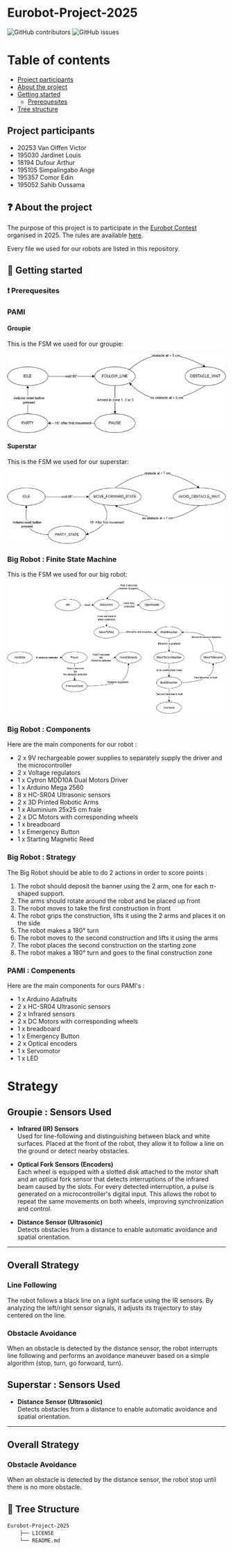 # Eurobot-Project-2025


![GitHub contributors](https://img.shields.io/github/contributors/VictorVanO/Eurobot-Project-2025?color=blue)
![GitHub issues](https://img.shields.io/github/issues/VictorVanO/Eurobot-Project-2025?color=orange)

# Table of contents

* [Project participants](#project-participants)
* [About the project](#question-about-the-project)
* [Getting started](#rocket-getting-started)
    * [Prerequesites](#exclamation-prerequesites)
* [Tree structure](#deciduoustree-tree-structure)

## Project participants
- 20253 Van Olffen Victor
- 195030 Jardinet Louis
- 18194 Dufour Arthur
- 195105 Simpalingabo Ange
- 195357 Comor Edin
- 195052 Sahib Oussama

## :question: About the project
The purpose of this project is to participate in the [Eurobot Contest][eurobot] organised in 2025. The rules are available [here][eurobot-rules].

Every file we used for our robots are listed in this repository.

## :rocket: Getting started

### :exclamation: Prerequesites

### PAMI

#### Groupie

This is the FSM we used for our groupie:

![Finite-State Machine of the PAMI groupie.](/images/FSM-PAMI-Groupie.png)

#### Superstar

This is the FSM we used for our superstar:

![Finite-State Machine of the PAMI superstar.](/images/FSM-PAMI-Superstar.png)

### Big Robot : Finite State Machine

This is the FSM we used for our big robot:

![Finite-State Machine of the big robot.](/images/FSM-Big-Robot.png)

### Big Robot : Components
Here are the main components for our robot : 
- 2 x 9V rechargeable power supplies to separately supply the driver and the microcontroller
- 2 x Voltage regulators
- 1 x Cytron MDD10A Dual Motors Driver
- 1 x Arduino Mega 2560
- 8 x HC-SR04 Ultrasonic sensors
- 2 x 3D Printed Robotic Arms
- 1 x Aluminium 25x25 cm frale
- 2 x DC Motors with corresponding wheels
- 1 x breadboard
- 1 x Emergency Button
- 1 x Starting Magnetic Reed
   
### Big Robot : Strategy
The Big Robot should be able to do 2 actions in order to score points : 
1. The robot should deposit the banner using the 2 arm, one for each π-shaped support.
2. The arms should rotate around the robot and be placed up front
3. The robot moves to take the first construction in front
4. The robot grips the construction, lifts it using the 2 arms and places it on the side
5. The robot makes a 180° turn
6. The robot moves to the second construction and lifts it using the arms
7. The robot places the second construction on the starting zone
8. The robot makes a 180° turn and goes to the final construction zone

### PAMI : Compenents
Here are the main components for ours PAMI's : 
- 1 x Arduino Adafruits
- 2 x HC-SR04 Ultrasonic sensors
- 2 x Infrared sensors
- 2 x DC Motors with corresponding wheels
- 1 x breadboard
- 1 x Emergency Button
- 2 x Optical encoders
- 1 x Servomotor
- 1 x LED

# Strategy  

## Groupie : Sensors Used

- **Infrared (IR) Sensors**  
  Used for line-following and distinguishing between black and white surfaces. Placed at the front of the robot, they allow it to follow a line on the ground or detect nearby obstacles.

- **Optical Fork Sensors (Encoders)**  
  Each wheel is equipped with a slotted disk attached to the motor shaft and an optical fork sensor that detects interruptions of the infrared beam caused by the slots. For every detected interruption, a pulse is generated on a microcontroller's digital input. This allows the robot to repeat the same movements on both wheels, improving synchronization and control.

- **Distance Sensor (Ultrasonic)**  
  Detects obstacles from a distance to enable automatic avoidance and spatial orientation.

---

## Overall Strategy

### Line Following  
The robot follows a black line on a light surface using the IR sensors. By analyzing the left/right sensor signals, it adjusts its trajectory to stay centered on the line.

### Obstacle Avoidance  
When an obstacle is detected by the distance sensor, the robot interrupts line following and performs an avoidance maneuver based on a simple algorithm (stop, turn, go forwoard, turn).

## Superstar : Sensors Used

- **Distance Sensor (Ultrasonic)**  
  Detects obstacles from a distance to enable automatic avoidance and spatial orientation.

---

## Overall Strategy

### Obstacle Avoidance  
When an obstacle is detected by the distance sensor, the robot stop until there is no more obstacle. 



## :deciduous_tree: Tree Structure

```bash
Eurobot-Project-2025
    ├── LICENSE
    └── README.md
```

<!-- Links -->
[eurobot]: https://www.eurobot.org/
[eurobot-rules]: https://www.eurobot.org/eurobot-contest/eurobot-2025/
